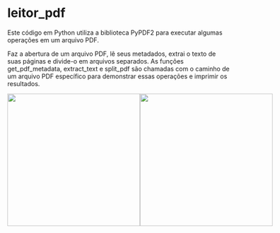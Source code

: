 # leitor_pdf

Este código em Python utiliza a biblioteca PyPDF2 para executar algumas operações em um arquivo PDF.

Faz a abertura de um arquivo PDF, lê seus metadados, extrai o texto de suas páginas e divide-o em arquivos separados. As funções get_pdf_metadata, extract_text e split_pdf são chamadas com o caminho de um arquivo PDF específico para demonstrar essas operações e imprimir os resultados.

<div style="display: flex;">
  <div style="flex: 1;">
    <img src="https://github.com/nojirilucas/leitor_pdf/assets/103136574/5b38fd7e-09cf-4a98-a2b5-2f74c5de88e0" style="height: 300px;">
  </div>
  <div style="flex: 1;">
    <img src="https://github.com/nojirilucas/leitor_pdf/assets/103136574/9c4ec172-c8a8-4b93-bf31-0a7901d35907" style="height: 300px;">
  </div>
</div>

